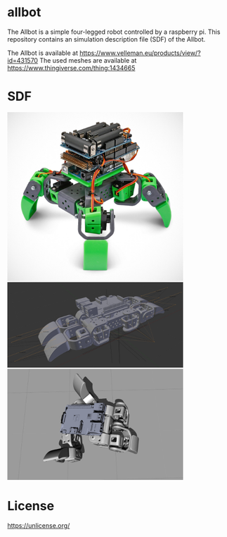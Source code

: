 # allbot
The Allbot is a simple four-legged robot controlled by a raspberry pi.
This repository contains an simulation description file (SDF) of the Allbot.

The Allbot is available at https://www.velleman.eu/products/view/?id=431570
The used meshes are available at https://www.thingiverse.com/thing:1434665

# SDF

<img src="https://github.com/janek-gross/allbot/blob/master/images/allbot_photo.jpg?raw=true" width="400" />
<img src="https://github.com/janek-gross/allbot/blob/master/images/visual.png?raw=true" width="400" />
<img src="https://github.com/janek-gross/allbot/blob/master/images/motion.png?raw=true" width="400" />

# License
https://unlicense.org/
